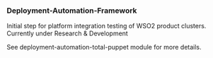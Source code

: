 ### Deployment-Automation-Framework

Initial step for platform integration testing of WSO2 product clusters.
Currently under Research &amp; Development

See deployment-automation-total-puppet module for more details.
